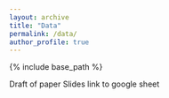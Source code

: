 ```yaml
---
layout: archive
title: "Data"
permalink: /data/
author_profile: true
---
```


{% include base_path %}

Draft of paper
Slides
link to google sheet